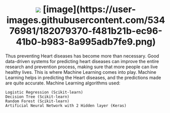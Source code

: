 <h1 align="center">
	<img src="https://readme-typing-svg.herokuapp.com?font=bold&size=40&duration=6000&color=861AF7&lines=Heart+Disease+Prediction!"> 
	[image](https://user-images.githubusercontent.com/53476981/182079370-f481b21b-ec96-41b0-b983-8a995adb7fe9.png)
</h1>


Thus preventing Heart diseases has become more than necessary. Good data-driven systems for predicting heart diseases can improve the entire research and prevention process, making sure that more people can live healthy lives. This is where Machine Learning comes into play. Machine Learning helps in predicting the Heart diseases, and the predictions made are quite accurate.
 Machine Learning algorithms used:

    Logistic Regression (Scikit-learn)
    Decision Tree (Scikit-learn)
    Random Forest (Scikit-learn)
    Artificial Neural Network with 2 Hidden layer (Keras)
